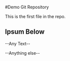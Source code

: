 #Demo Git Repository

This is the first file in the repo.

## Ipsum Below
--Any Text--

--Anything else--